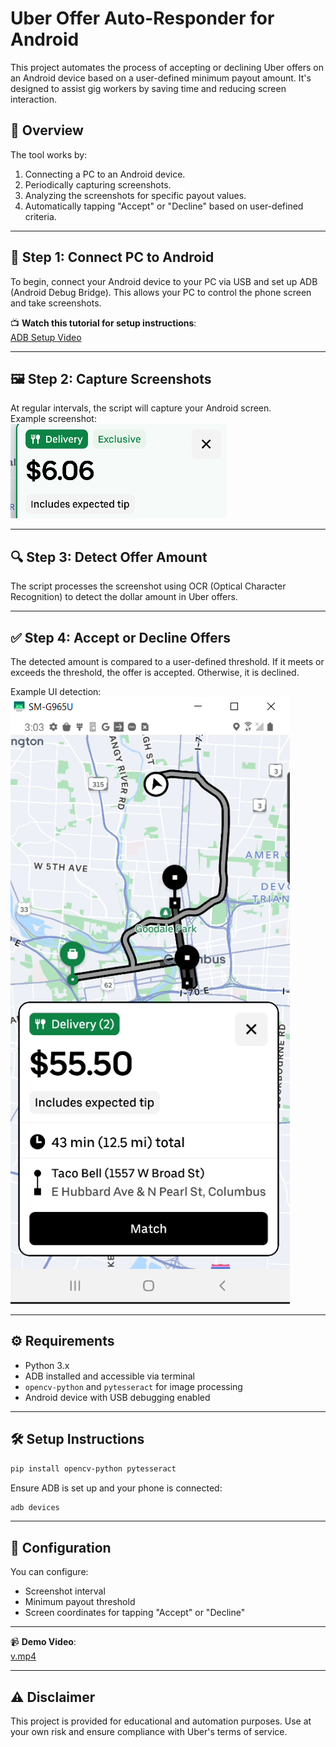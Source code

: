 # Uber Offer Auto-Responder for Android

This project automates the process of accepting or declining Uber offers on an Android device based on a user-defined minimum payout amount. It's designed to assist gig workers by saving time and reducing screen interaction.

## 📱 Overview

The tool works by:
1. Connecting a PC to an Android device.
2. Periodically capturing screenshots.
3. Analyzing the screenshots for specific payout values.
4. Automatically tapping "Accept" or "Decline" based on user-defined criteria.

---

## 🔌 Step 1: Connect PC to Android

To begin, connect your Android device to your PC via USB and set up ADB (Android Debug Bridge). This allows your PC to control the phone screen and take screenshots.

📺 **Watch this tutorial for setup instructions**:  
[ADB Setup Video](https://www.youtube.com/watch?v=2jmO218MxXs&list=LL&index=1&ab_channel=NETVN82)

---

## 🖼 Step 2: Capture Screenshots

At regular intervals, the script will capture your Android screen.  
Example screenshot:  
![Sample Screenshot](screen1679669096.png)

---

## 🔍 Step 3: Detect Offer Amount

The script processes the screenshot using OCR (Optical Character Recognition) to detect the dollar amount in Uber offers.

---

## ✅ Step 4: Accept or Decline Offers

The detected amount is compared to a user-defined threshold. If it meets or exceeds the threshold, the offer is accepted. Otherwise, it is declined.

Example UI detection:  
![Offer Detection](55_screenshot2648.png)

---

## ⚙️ Requirements

- Python 3.x  
- ADB installed and accessible via terminal  
- `opencv-python` and `pytesseract` for image processing  
- Android device with USB debugging enabled  

---

## 🛠 Setup Instructions

```bash
pip install opencv-python pytesseract
```

Ensure ADB is set up and your phone is connected:
```bash
adb devices
```

---

## 📝 Configuration

You can configure:
- Screenshot interval
- Minimum payout threshold
- Screen coordinates for tapping "Accept" or "Decline"

---
📹 **Demo Video**:  
[v.mp4](v.mp4)

---

## ⚠️ Disclaimer

This project is provided for educational and automation purposes. Use at your own risk and ensure compliance with Uber's terms of service.
